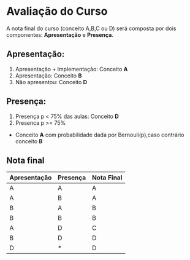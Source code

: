 # Avaliação do Curso
A nota final do curso  (conceito A,B,C ou D) será composta por dois componentes: **Apresentação** e **Presença**.
## Apresentação:
1. Apresentação + Implementação: Conceito **A**
2. Apresentação: Conceito **B**
3. Não apresentou: Conceito **D**

## Presença:
1. Presença p < 75% das aulas: Conceito **D**
2. Presenca p >= 75%
  - Conceito **A** com probabilidade dada por Bernouli(p),caso contrário conceito **B**

## Nota final
Apresentação | Presença | Nota Final
-------------|----------|-----------
A            | A        | A
A| B        |A
B| A        |B
B| B        |B
A| D        |C
B| D        |D
D| *        |D
    
